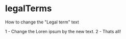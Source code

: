 # legalTerms
How to change the "Legal term" text

1 - Change the Loren ipsum by the new text.
2 - Thats all!
